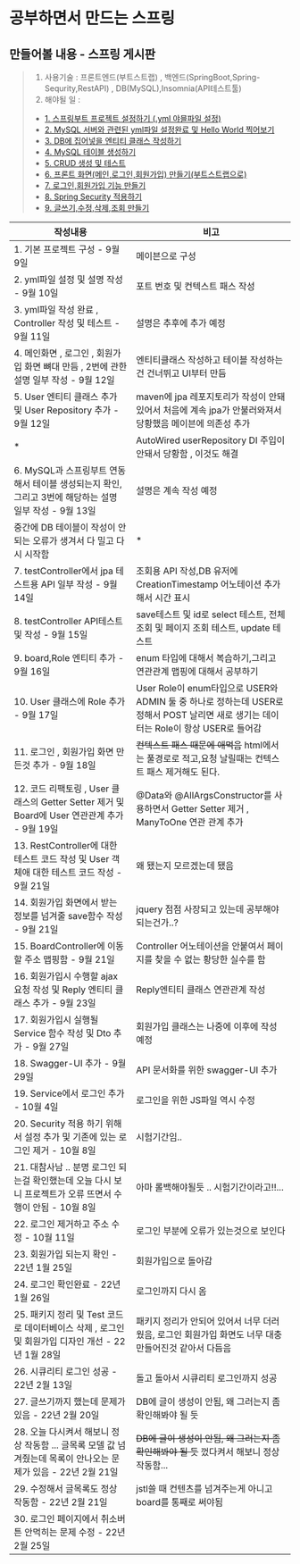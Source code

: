 # 공부하면서 만드는 스프링


## 만들어볼 내용 - 스프링 게시판

> 1. 사용기술 : 프론트엔드(부트스트랩) , 백엔드(SpringBoot,Spring-Sequrity,RestAPI) , DB(MySQL),Insomnia(API테스트툴)
> 2. 해야될 일 :
>   - [1. 스프링부트 프로젝트 설정하기 (.yml 야믈파일 설정)](https://github.com/LeeJongAnn/SpringBoot-Study/tree/master/memory/1%EB%B2%88)
>   - [2. MySQL 서버와 관련된 yml파일 설정완료 및  Hello World 찍어보기](https://github.com/LeeJongAnn/SpringBoot-Study/tree/master/memory/2%EB%B2%88)
>   - [3. DB에 집어넣을 엔티티 클래스 작성하기](https://github.com/LeeJongAnn/SpringBoot-Study/tree/master/memory/3%EB%B2%88)
>   - [4. MySQL 테이블 생성하기](https://github.com/LeeJongAnn/SpringBoot-Study/blob/master/memory/4%EB%B2%88/README.md)
>   - [5. CRUD 생성 및 테스트](https://github.com/LeeJongAnn/SpringBoot-Study/blob/master/memory/5%EB%B2%88/README.md)
>   - [6. 프론트 화면(메인,로그인,회원가입) 만들기(부트스트랩으로)](https://github.com/LeeJongAnn/SpringBoot-Study/tree/master/memory/6%EB%B2%88)
>   - [7. 로그인,회원가입 기능 만들기](https://github.com/LeeJongAnn/SpringBoot-Study/tree/master/memory/7%EB%B2%88)
>   - [8. Spring Security 적용하기]()
>   - [9. 글쓰기,수정,삭제,조회 만들기]()

|작성내용|비고|
|------|---|
|1. 기본 프로젝트 구성 - 9월 9일 | 메이븐으로 구성 |
|2. yml파일 설정 및 설명 작성 - 9월 10일 | 포트 번호 및 컨텍스트 패스 작성 |
|3. yml파일 작성 완료 , Controller 작성 및 테스트 - 9월 11일 | 설명은 추후에 추가 예정 |
|4. 메인화면 , 로그인 , 회원가입 화면 뼈대 만듬 , 2번에 관한 설명 일부 작성 - 9월 12일 | 엔티티클래스 작성하고 테이블 작성하는건 건너뛰고 UI부터 만듬 |
|5. User 엔티티 클래스 추가 및 User Repository 추가  - 9월 12일 | maven에 jpa 레포지토리가 작성이 안돼있어서 처음에 계속 jpa가 안불러와져서 당황했음 메이븐에 의존성 추가
|*|AutoWired userRepository DI 주입이 안돼서 당황함 , 이것도 해결|
|6. MySQL과 스프링부트 연동해서 테이블 생성되는지 확인,그리고 3번에 해당하는 설명 일부 작성  - 9월 13일 | 설명은 계속 작성 예정 |
|중간에 DB 테이블이 작성이 안되는 오류가 생겨서 다 밀고 다시 시작함|*|
|7. testController에서 jpa 테스트용 API 일부 작성 - 9월 14일 | 조회용 API 작성,DB 유저에 CreationTimestamp 어노테이션 추가해서 시간 표시 |
|8. testController API테스트 및 작성 - 9월 15일 | save테스트 및 id로 select 테스트, 전체 조회 및 페이지 조회 테스트, update 테스트|
|9. board,Role 엔티티 추가 - 9월 16일 | enum 타입에 대해서 복습하기,그리고 연관관계 맵핑에 대해서 공부하기|
|10. User 클래스에 Role 추가 - 9월 17일 | User Role이 enum타입으로 USER와 ADMIN 둘 중 하나로 정하는데 USER로 정해서 POST 날리면 새로 생기는 데이터는 Role이 항상 USER로 들어감|
|11. 로그인 , 회원가입 화면 만든것 추가 - 9월 18일 | ~~컨텍스트 패스 때문에 애먹음~~ html에서는 풀경로로 적고,요청 날릴때는 컨텍스트 패스 제거해도 된다. |
|12. 코드 리팩토링 , User 클래스의 Getter Setter 제거 및 Board에 User 연관관계 추가 - 9월 19일 | @Data와 @AllArgsConstructor를 사용하면서 Getter Setter 제거 , ManyToOne 연관 관계 추가|
|13. RestController에 대한 테스트 코드 작성 및 User 객체애 대한 테스트 코드 작성 - 9월 21일 |왜 됐는지 모르겠는데 됐음|
|14. 회원가입 화면에서 받는 정보를 넘겨줄 save함수 작성 - 9월 21일 | jquery 점점 사장되고 있는데 공부해야 되는건가..? |
|15. BoardController에 이동할 주소 맵핑함 - 9월 21일 | Controller 어노테이션을 안붙여서 페이지를 찾을 수 없는 황당한 실수를 함 |
|16. 회원가입시 수행할 ajax 요청 작성 및 Reply 엔티티 클래스 추가 - 9월 23일 | Reply엔티티 클래스 연관관계 작성|
|17. 회원가입시 실행될 Service 함수 작성 및 Dto 추가 - 9월 27일 | 회원가입 클래스는 나중에 이후에 작성 예정|
|18. Swagger-UI 추가 - 9월 29일 | API 문서화를 위한 swagger-UI 추가|
|19. Service에서 로그인 추가 - 10월 4일 | 로그인을 위한 JS파일 역시 수정 |
|20. Security 적용 하기 위해서 설정 추가 및 기존에 있는 로그인 제거 - 10월 8일 | 시험기간임..  |
|21. 대참사남 .. 분명 로그인 되는걸 확인했는데 오늘 다시 보니 프로젝트가 오류 뜨면서 수행이 안됨 - 10월 8일 | 아마 롤백해야될듯 .. 시험기간이라고!!...  |
|22. 로그인 제거하고 주소 수정 - 10월 11일 | 로그인 부분에 오류가 있는것으로 보인다  |
|23. 회원가입 되는지 확인 - 22년 1월 25일 | 회원가입으로 돌아감 |
|24. 로그인 확인완료 - 22년 1월 26일 | 로그인까지 다시 옴 |
|25. 패키지 정리 및 Test 코드로 데이터베이스 삭제 , 로그인 및 회원가입 디자인 개선 - 22년 1월 28일 | 패키지 정리가 안되어 있어서 너무 더러웠음, 로그인 회원가입 화면도 너무 대충 만들어진것 같아서 다듬음 |
|26. 시큐리티 로그인 성공 - 22년 2월 13일  | 돌고 돌아서 시큐리티 로그인까지 성공 |
|27. 글쓰기까지 했는데 문제가 있음 - 22년 2월 20일  | DB에 글이 생성이 안됨, 왜 그러는지 좀 확인해봐야 될 듯 |
|28. 오늘 다시켜서 해보니 정상 작동함 ... 글목록 모델 값 넘겨줬는데 목록이 안나오는 문제가 있음 - 22년 2월 21일  | ~~DB에 글이 생성이 안됨, 왜 그러는지 좀 확인해봐야 될 듯~~ 껐다켜서 해보니 정상 작동함... |
|29. 수정해서 글목록도 정상 작동함 - 22년 2월 21일  | jstl쓸 때 컨텐츠를 넘겨주는게 아니고 board를 통째로 써야됨 |
|30. 로그인 페이지에서 취소버튼 안먹히는 문제 수정 - 22년 2월 25일  |  |
